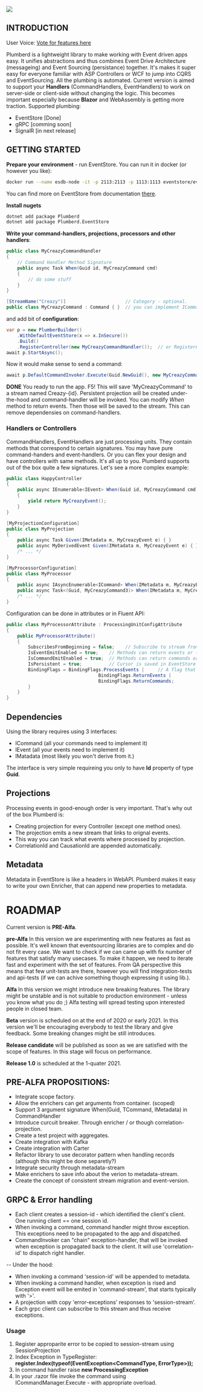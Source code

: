 ![](logo.png)


## INTRODUCTION

User Voice: [Vote for features here](https://feedback-plumberd.modelingevolution.com/)

Plumberd is a lightweight library to make working with Event driven apps easy. It unifies abstractions and thus combines Event Drive Architecture (messageing) and Event Sourcing (persistance) together.
It's makes it super easy for everyone familiar with ASP Controllers or WCF to jump into CQRS and EventSourcing. All the plumbing is automated. 
Current version is aimed to support your **Handlers** (CommandHandlers, EventHandlers) to work on server-side or client-side without changing the logic. 
This becomes important especially because **Blazor** and WebAssembly is getting more traction. 
Supported plumbing:

* EventStore [Done]
* gRPC [comming soon]
* SignalR [in next release]

## GETTING STARTED

**Prepare your environment** - run EventStore. You can run it in docker (or however you like):

```bash
docker run --name esdb-node -it -p 2113:2113 -p 1113:1113 eventstore/eventstore:latest --insecure --run-projections=All
```

You can find more on EventStore from documentation [there](https://developers.eventstore.com/server/20.6/server/installation/docker.html).

**Install nugets**
```bash
dotnet add package Plumberd
dotnet add package Plumberd.EventStore
```

**Write your command-handlers, projections, processors and other handlers**:


```C#
public class MyCreazyCommandHandler 
{
	// Command Handler Method Signature
	public async Task When(Guid id, MyCreazyCommand cmd) 
	{
		// do some stuff
	}
}

[StreamName("Creazy")]  					// Category - optional.
public class MyCreazyCommand : Command { }  // you can implement ICommand instead.
```
and add bit of **configuration**:
```C#
var p = new PlumberBuilder()
	.WithDefaultEventStore(x => x.InSecure())
	.Build()
	.RegisterController(new MyCreazyCommandHandler());  // or RegisterController<MyCreazyCommandHandler>();
await p.StartAsync();

```
Now it would make sense to send a command:

```C#
await p.DefaultCommandInvoker.Execute(Guid.NewGuid(), new MyCreazyCommand());
```


**DONE** You ready to run the app. F5!
This will save 'MyCreazyCommand' to a stream named Creazy-{id}. Persistent projection will be created under-the-hood and command-handler will be invoked. You can modify *When* method to return events. Then those will be saved to the stream. This can remove dependensies on command-handlers.

### Handlers or Controllers

CommandHandlers, EventHandlers are just processing units. They contain methods that correspond to certain signatures. 
You may have pure command-handers and event-handlers. Or you can flex your design and have controllers with same methods. It's all up to you. 
Plumberd supports out of the box quite a few signatures. 
Let's see a more complex example:


```C#
public class HappyController
{
	public async IEnumerable<IEvent> When(Guid id, MyCreazyCommand cmd) 
	{
		yield return MyCreazyEvent();
	}
}

[MyProjectionConfiguration]
public class MyProjection
{
	public async Task Given(IMetadata m, MyCreazyEvent e) { }
	public async MyDerivedEvent Given(IMetadata m, MyCreazyEvent e) { }
	/* ... */
}

[MyProcessorConfiguration]
public class MyProcessor
{
	public async IAsyncEnumerable<ICommand> When(IMetadata m, MyCreazyEvent2 e) { }
	public async Task<(Guid, MyCreazyCommand3)> When(IMetadata m, MyCreazyEvent2 e) { }
	/* ... */
}
```

Configuration can be done in attributes or in Fluent API:

```C#
public class MyProcessorAttribute : ProcessingUnitConfigAttribute
{
    public MyProcessorAttribute()
    {
        SubscribesFromBeginning = false;	// Subscribe to stream from beginning or from now.
        IsEventEmitEnabled = true;    // Methods can return events or (Guid,TEvent)
        IsCommandEmitEnabled = true;  // Methods can return commands or (Guid, TCommand)
        IsPersistent = true;		  // Cursor is saved in EventStore are persistant subscription
        BindingFlags = BindingFlags.ProcessEvents |		// A flag that is used to narrow the scope of binding in 'Controllers'
                                  BindingFlags.ReturnEvents |
                                  BindingFlags.ReturnCommands;
        }
    }
}
```

## Dependencies

Using the library requires using 3 interfaces:
* ICommand (all your commands need to implement it)
* IEvent (all your events need to implement it)
* IMatadata (most likely you won't derive from it.)

The interface is very simple requireing you only to have **Id** property of type **Guid**.

## Projections

Processing events in good-enough order is very important. That's why out of the box Plumberd is:

* Creating projection for every Controller (except one method ones). 
* The projection emits a new stream that links to orignal events.
* This way you can track what events where processed by projection. 
* CorrelationId and CausationId are appended automatically. 

## Metadata

Metadata in EventStore is like a headers in WebAPI. Plumberd makes it easy to write your own Enricher, that can append new properties to metadata. 


# ROADMAP

Current version is **PRE-Alfa**. 

**pre-Alfa**
In this version we are experimenting with new features as fast as possible. It's well known that eventsourcing libraries are to complex and do not fit every case. 
We want to check if we can came up with fix number of features that satisfy many usecases. To make it happen, we need to iterate fast and experiment with 
the set of features. 
From QA perspective this means that few unit-tests are there, however you will find integration-tests and api-tests (if we can achive something though expressing it using lib.).

**Alfa**
In this version we might introduce new breaking features. The library might be unstable and is not suitable to production environment - unless you know what you do ;)
Alfa testing will spread testing upon interested people in closed team.

**Beta** version is scheduled on at the end of 2020 or early 2021. 
In this version we'll be encouraging everybody to test the library and give feedback. Some breaking changes might be still introduces.

**Release candidate** will be published as soon as we are satisfied with the scope of features.
In this stage will focus on performance. 

**Release 1.0** is scheduled at the 1-quater 2021.

## PRE-ALFA PROPOSITIONS:

- Integrate scope factory.
- Allow the enrichers can get arguments from container. (scoped)
- Support 3 argument signature When(Guid, TCommand, IMetadata) in CommandHandler
- Introduce curcuit breaker. Through enricher / or though correlation-projection.
- Create a test project with aggregates.
- Create integration with Kafka
- Create integration with Carter
- Refactor library to use decorator pattern when handling records (although this might be done separetly?)
- Integrate security through metadata-stream
- Make enrichers to save info about the verion to metadata-stream.
- Create the concept of consistent stream migration and event-version. 

## GRPC & Error handling
- Each client creates a session-id - which identified the client's client. One running client == one session id. 
- When invoking a command, command handler might throw exception. This exceptions need to be propagated to the app and dispatched. 
- CommandInvoker can "chain" exception-handler, that will be invoked when exception is propagated back to the client. It will use 'correlation-id' to dispatch right handler. 

-- Under the hood:
- When invoking a command 'session-id' will be appended to metadata. 
- When invoking a command handler, when exception is rised and Exception event will be emited in 'command-stream', that starts typically with '>'. 
- A projection with copy 'error-exceptions' responses to 'session-stream'.
- Each grpc client can subscribe to this stream and thus receive exceptions.

### Usage
1. Register approparite error to be copied to session-stream using SessionProjection
2. Index Exception in TypeRegister: **register.Index(typeof(EventException<CommandType, ErrorType>));**
3. In command handler raise **new ProcessingException<ErrorType>**
4. In your .razor file invoke the command using ICommandManager.Execute - with appropriate overload. 